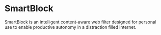 # SmartBlock
SmartBlock is an intelligent content-aware web filter designed for personal use to enable productive autonomy in a distraction filled internet.
